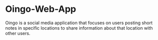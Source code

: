 # Oingo-Web-App

Oingo is a social media application that focuses on users posting short notes in specific locations to share information about that location with other users. 
